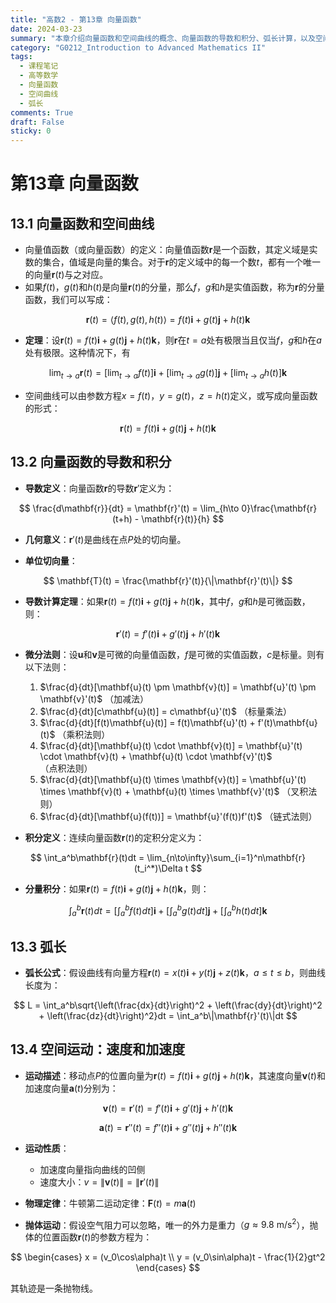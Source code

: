 ```yaml
---
title: "高数2 - 第13章 向量函数"
date: 2024-03-23
summary: "本章介绍向量函数和空间曲线的概念、向量函数的导数和积分、弧长计算，以及空间运动中的速度和加速度分析。"
category: "G0212_Introduction to Advanced Mathematics II"
tags:
  - 课程笔记
  - 高等数学
  - 向量函数
  - 空间曲线
  - 弧长
comments: True
draft: False
sticky: 0
---
```

# 第13章 向量函数

## 13.1 向量函数和空间曲线

- 向量值函数（或向量函数）的定义：向量值函数$\mathbf{r}$是一个函数，其定义域是实数的集合，值域是向量的集合。对于$\mathbf{r}$的定义域中的每一个数$t$，都有一个唯一的向量$\mathbf{r}(t)$与之对应。
- 如果$f(t)$，$g(t)$和$h(t)$是向量$\mathbf{r}(t)$的分量，那么$f$，$g$和$h$是实值函数，称为$\mathbf{r}$的分量函数，我们可以写成：

$$
\mathbf{r}(t) = \langle f(t), g(t), h(t)\rangle = f(t)\mathbf{i} + g(t)\mathbf{j} + h(t)\mathbf{k}
$$

- **定理**：设$\mathbf{r}(t) = f(t)\mathbf{i} + g(t)\mathbf{j} + h(t)\mathbf{k}$，则$\mathbf{r}$在$t=a$处有极限当且仅当$f$，$g$和$h$在$a$处有极限。这种情况下，有

$$
\lim_{t\to a}\mathbf{r}(t) = \left[\lim_{t\to a}f(t)\right]\mathbf{i} + \left[\lim_{t\to a}g(t)\right]\mathbf{j} + \left[\lim_{t\to a}h(t)\right]\mathbf{k}
$$

- 空间曲线可以由参数方程$x=f(t)$，$y=g(t)$，$z=h(t)$定义，或写成向量函数的形式：

$$
\mathbf{r}(t) = f(t)\mathbf{i} + g(t)\mathbf{j} + h(t)\mathbf{k}
$$

## 13.2 向量函数的导数和积分

- **导数定义**：向量函数$\mathbf{r}$的导数$\mathbf{r}'$定义为：

$$
\frac{d\mathbf{r}}{dt} = \mathbf{r}'(t) = \lim_{h\to 0}\frac{\mathbf{r}(t+h) - \mathbf{r}(t)}{h}
$$

- **几何意义**：$\mathbf{r}'(t)$是曲线在点$P$处的切向量。

- **单位切向量**：

$$
\mathbf{T}(t) = \frac{\mathbf{r}'(t)}{\|\mathbf{r}'(t)\|}
$$

- **导数计算定理**：如果$\mathbf{r}(t) = f(t)\mathbf{i} + g(t)\mathbf{j} + h(t)\mathbf{k}$，其中$f$，$g$和$h$是可微函数，则：

$$
\mathbf{r}'(t) = f'(t)\mathbf{i} + g'(t)\mathbf{j} + h'(t)\mathbf{k}
$$

- **微分法则**：设$\mathbf{u}$和$\mathbf{v}$是可微的向量值函数，$f$是可微的实值函数，$c$是标量。则有以下法则：
  
  1. $\frac{d}{dt}[\mathbf{u}(t) \pm \mathbf{v}(t)] = \mathbf{u}'(t) \pm \mathbf{v}'(t)$ （加减法）
  2. $\frac{d}{dt}[c\mathbf{u}(t)] = c\mathbf{u}'(t)$ （标量乘法）
  3. $\frac{d}{dt}[f(t)\mathbf{u}(t)] = f(t)\mathbf{u}'(t) + f'(t)\mathbf{u}(t)$ （乘积法则）
  4. $\frac{d}{dt}[\mathbf{u}(t) \cdot \mathbf{v}(t)] = \mathbf{u}'(t) \cdot \mathbf{v}(t) + \mathbf{u}(t) \cdot \mathbf{v}'(t)$ （点积法则）
  5. $\frac{d}{dt}[\mathbf{u}(t) \times \mathbf{v}(t)] = \mathbf{u}'(t) \times \mathbf{v}(t) + \mathbf{u}(t) \times \mathbf{v}'(t)$ （叉积法则）
  6. $\frac{d}{dt}[\mathbf{u}(f(t))] = \mathbf{u}'(f(t))f'(t)$ （链式法则）

- **积分定义**：连续向量函数$\mathbf{r}(t)$的定积分定义为：

$$
\int_a^b\mathbf{r}(t)dt = \lim_{n\to\infty}\sum_{i=1}^n\mathbf{r}(t_i^*)\Delta t
$$

- **分量积分**：如果$\mathbf{r}(t) = f(t)\mathbf{i} + g(t)\mathbf{j} + h(t)\mathbf{k}$，则：

$$
\int_a^b\mathbf{r}(t)dt = \left[\int_a^bf(t)dt\right]\mathbf{i} + \left[\int_a^bg(t)dt\right]\mathbf{j} + \left[\int_a^bh(t)dt\right]\mathbf{k}
$$

## 13.3 弧长

- **弧长公式**：假设曲线有向量方程$\mathbf{r}(t) = x(t)\mathbf{i} + y(t)\mathbf{j} + z(t)\mathbf{k}$，$a \leq t \leq b$，则曲线长度为：

$$
L = \int_a^b\sqrt{\left(\frac{dx}{dt}\right)^2 + \left(\frac{dy}{dt}\right)^2 + \left(\frac{dz}{dt}\right)^2}dt = \int_a^b\|\mathbf{r}'(t)\|dt
$$

## 13.4 空间运动：速度和加速度

- **运动描述**：移动点$P$的位置向量为$\mathbf{r}(t) = f(t)\mathbf{i} + g(t)\mathbf{j} + h(t)\mathbf{k}$，其速度向量$\mathbf{v}(t)$和加速度向量$\mathbf{a}(t)$分别为：

$$
\mathbf{v}(t) = \mathbf{r}'(t) = f'(t)\mathbf{i} + g'(t)\mathbf{j} + h'(t)\mathbf{k}
$$

$$
\mathbf{a}(t) = \mathbf{r}''(t) = f''(t)\mathbf{i} + g''(t)\mathbf{j} + h''(t)\mathbf{k}
$$

- **运动性质**：
  - 加速度向量指向曲线的凹侧
  - 速度大小：$v = \|\mathbf{v}(t)\| = \|\mathbf{r}'(t)\|$

- **物理定律**：牛顿第二运动定律：$\mathbf{F}(t) = m\mathbf{a}(t)$

- **抛体运动**：假设空气阻力可以忽略，唯一的外力是重力（$g \approx 9.8\ \mathrm{m/s^2}$），抛体的位置函数$\mathbf{r}(t)$的参数方程为：

$$
\begin{cases}
  x = (v_0\cos\alpha)t \\
  y = (v_0\sin\alpha)t - \frac{1}{2}gt^2
  \end{cases}
$$

  其轨迹是一条抛物线。
